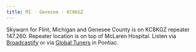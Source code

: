```yaml
---
title: MI - Genesee - KC8KGZ
---
```

Skywarn for Flint, Michigan and Genesee County is on
KC8KGZ repeater 147.260. Repeater location is on top
of McLaren Hospital. Listen via [Broadcastify] or
via [Global Tuners] in Pontiac.

[Broadcastify]:http://www.broadcastify.com/listen/feed/6076
[Global Tuners]:https://www.globaltuners.com/receiver/1460/js2

